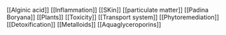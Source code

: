 [[Alginic acid]]
[[Inflammation]]
[[SKin]]
[[particulate matter]]
[[Padina Boryana]]
[[Plants]]
[[Toxicity]]
[[Transport system]]
[[Phytoremediation]]
[[Detoxification]]
[[Metalloids]]
[[Aquaglyceroporins]]
